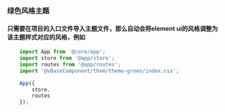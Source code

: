 ### 绿色风格主题

#### 只需要在项目的入口文件导入主题文件，那么自动会将element ui的风格调整为该主题样式对应的风格，例如

```js
    import App from '@core/app';
    import store from '@app/store';
    import routes from '@app/routes';
    import '@vBaseComponent/them/theme-green/index.css';

    App({
        store,
        routes
    });
```